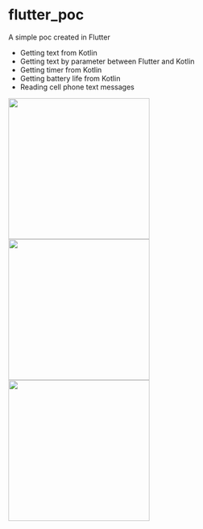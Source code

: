 # flutter_poc

A simple poc created in Flutter 

- Getting text from Kotlin
- Getting text by parameter between Flutter and Kotlin
- Getting timer from Kotlin
- Getting battery life from Kotlin
- Reading cell phone text messages

<div>
<img src="https://user-images.githubusercontent.com/50106326/185904712-ac07d8fc-56b0-4526-9d1f-20761bc97ae2.png" heigth= "700px" width="280" /> 
<img src="https://user-images.githubusercontent.com/50106326/185904715-f2de3c06-d60a-434d-a24b-7948a0e5dc5a.png" heigth= "700px" width="280" /> 
<img src="https://user-images.githubusercontent.com/50106326/185904716-97945282-65c9-4299-abb6-1e8101edcbf9.png" heigth= "700px" width="280" />
</div>
